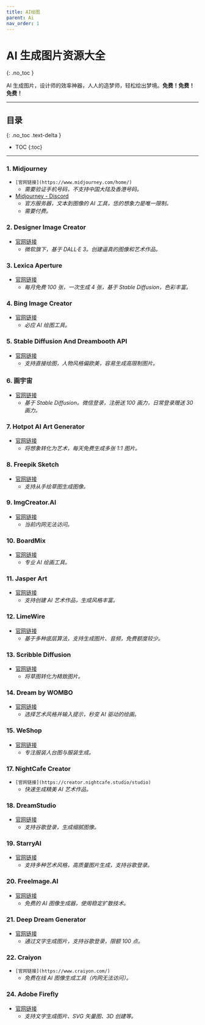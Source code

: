 ```yaml
---
title: AI绘图
parent: Ai
nav_order: 1
---
```


# AI 生成图片资源大全
{: .no_toc }

AI 生成图片，设计师的效率神器，人人的造梦师，轻松绘出梦境。**免费！免费！免费！**

---

## 目录
{: .no_toc .text-delta }

- TOC
{:toc}

---

### 1. **Midjourney**
- `[官网链接](https://www.midjourney.com/home/)`
  - *需要验证手机号码，不支持中国大陆及香港号码。*
- [Midjourney - Discord](https://discord.com/channels/662267976984297473/@home)
  - *官方服务器，文本到图像的 AI 工具，恁的想象力是唯一限制。*
  - *需要付费。*

### 2. **Designer Image Creator**
- [官网链接](https://designer.microsoft.com/image-creator)
  - *微软旗下，基于 DALL·E 3。创建逼真的图像和艺术作品。*

### 3. **Lexica Aperture**
- [官网链接](https://lexica.art/aperture)
  - *每月免费 100 张，一次生成 4 张，基于 Stable Diffusion，色彩丰富。*

### 4. **Bing Image Creator**
- [官网链接](https://bing.com/images/create/)
  - *必应 AI 绘图工具。*

### 5. **Stable Diffusion And Dreambooth API**
- [官网链接](https://stablediffusionapi.com/)
  - *支持直接绘图，人物风格偏欧美，容易生成高限制图片。*

### 6. **画宇宙**
- [官网链接](https://creator.nolibox.com/)
  - *基于 Stable Diffusion。微信登录，注册送 100 画力，日常登录赠送 30 画力。*

### 7. **Hotpot AI Art Generator**
- [官网链接](https://hotpot.ai/art-generator)
  - *将想象转化为艺术，每天免费生成多张 1:1 图片。*

### 8. **Freepik Sketch**
- [官网链接](https://www.freepik.com/pikaso)
  - *支持从手绘草图生成图像。*

### 9. **ImgCreator.AI**
- [官网链接](https://imgcreator.zmo.ai/)
  - *当前内网无法访问。*

### 10. **BoardMix**
- [官网链接](https://boardmix.cn/ai-art-generator)
  - *专业 AI 绘画工具。*

### 11. **Jasper Art**
- [官网链接](https://www.jasper.ai/art)
  - *支持创建 AI 艺术作品，生成风格丰富。*

### 12. **LimeWire**
- [官网链接](https://limewire.com/)
  - *基于多种底层算法，支持生成图片、音频，免费额度较少。*

### 13. **Scribble Diffusion**
- [官网链接](https://scribblediffusion.com/)
  - *将草图转化为精致图片。*

### 14. **Dream by WOMBO**
- [官网链接](https://dream.ai/)
  - *选择艺术风格并输入提示，秒变 AI 驱动的绘画。*

### 15. **WeShop**
- [官网链接](https://www.weshop.com/)
  - *专注服装人台图与服装生成。*

### 17. **NightCafe Creator**
- `[官网链接](https://creator.nightcafe.studio/studio)`
  - *快速生成精美 AI 艺术作品。*

### 18. **DreamStudio**
- [官网链接](https://beta.dreamstudio.ai/generate)
  - *支持谷歌登录，生成细腻图像。*

### 19. **StarryAI**
- [官网链接](https://starryai.com/app/create)
  - *支持多种艺术风格，高质量图片生成，支持谷歌登录。*

### 20. **FreeImage.AI**
- [官网链接](https://freeimage.ai/)
  - *免费的 AI 图像生成器，使用稳定扩散技术。*

### 21. **Deep Dream Generator**
- [官网链接](https://deepdreamgenerator.com/)
  - *通过文字生成图片，支持谷歌登录，限额 100 点。*

### 22. **Craiyon**
- `[官网链接](https://www.craiyon.com/)`
  - *免费在线 AI 图像生成工具（内网无法访问）。*

### 24. **Adobe Firefly**
- [官网链接](https://firefly.adobe.com/)
  - *支持文字生成图片、SVG 矢量图、3D 创建等。*

